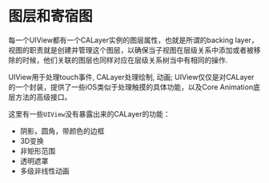# 图层和寄宿图

每一个UIView都有一个CALayer实例的图层属性，也就是所谓的backing layer，视图的职责就是创建并管理这个图层，以确保当子视图在层级关系中添加或者被移除的时候，他们关联的图层也同样对应在层级关系树当中有相同的操作.   

UIView用于处理touch事件, CALayer处理绘制, 动画; UIView仅仅是对CALayer的一个封装，提供了一些iOS类似于处理触摸的具体功能，以及Core Animation底层方法的高级接口。  

这里有一些`UIView`没有暴露出来的CALayer的功能：

- 阴影，圆角，带颜色的边框
- 3D变换
- 非矩形范围
- 透明遮罩
- 多级非线性动画


